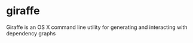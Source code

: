 # giraffe
Giraffe is an OS X command line utility for generating and interacting with dependency graphs
